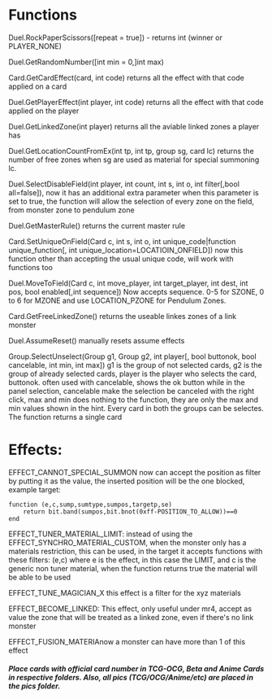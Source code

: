 # Functions

Duel.RockPaperScissors([repeat = true]) - returns int (winner or PLAYER_NONE)

Duel.GetRandomNumber([int min = 0,]int max)

Card.GetCardEffect(card, int code) returns all the effect with that code applied on a card

Duel.GetPlayerEffect(int player, int code) returns all the effect with that code applied on the player

Duel.GetLinkedZone(int player) returns all the aviable linked zones a player has

Duel.GetLocationCountFromEx(int tp, int tp, group sg, card lc)  returns the number of free zones when sg are used as material for special summoning lc.

Duel.SelectDisableField(int player, int count, int s, int o, int filter[,bool all=false]), now it has an additional extra parameter when this parameter is set to true, the function will allow the selection of every zone on the field, from monster zone to pendulum zone

Duel.GetMasterRule() returns the current master rule

Card.SetUniqueOnField(Card c, int s, int o, int unique_code|function unique_function[, int unique_location=LOCATIOIN_ONFIELD]) now this function other than accepting the usual unique code, will work with functions too

Duel.MoveToField(Card c, int move_player, int target_player, int dest, int pos, bool enabled[,int sequence]) Now accepts sequence. 0-5 for SZONE, 0 to 6 for MZONE and use LOCATION_PZONE for Pendulum Zones.

Card.GetFreeLinkedZone() returns the useable linkes zones of a link monster

Duel.AssumeReset() manually resets assume effects

Group.SelectUnselect(Group g1, Group g2, int player[, bool buttonok, bool cancelable, int min, int max]) g1 is the group of not selected cards, g2 is the group of already selected cards, player is the player who selects the card, buttonok. often used with cancelable, shows the ok button while in the panel selection, cancelable make the selection be canceled with the right click, max and min does nothing to the function, they are only the max and min values shown in the hint. Every card in both the groups can be selectes. The function returns a single card

# Effects:

EFFECT_CANNOT_SPECIAL_SUMMON now can accept the position as filter by putting it as the value, the inserted position will be the one blocked, example target: 
```
function (e,c,sump,sumtype,sumpos,targetp,se)
	return bit.band(sumpos,bit.bnot(0xff-POSITION_TO_ALLOW))==0
end
```

EFFECT_TUNER_MATERIAL_LIMIT: instead of using the EFFECT_SYNCHRO_MATERIAL_CUSTOM, when the monster only has a materials restriction, this can be used, in the target it accepts functions with these filters: (e,c) where e is the effect, in this case the LIMIT, and c is the generic non tuner material, when the function returns true the material will be able to be used

EFFECT_TUNE_MAGICIAN_X this effect is a filter for the xyz materials

EFFECT_BECOME_LINKED: This effect, only useful under mr4, accept as value the zone that will be treated as a linked zone, even if there's no link monster

EFFECT_FUSION_MATERIAnow a monster can have more than 1 of this effect

##### Place cards with official card number in TCG-OCG, Beta and Anime Cards in respective folders. Also, all pics (TCG/OCG/Anime/etc) are placed in the pics folder.
